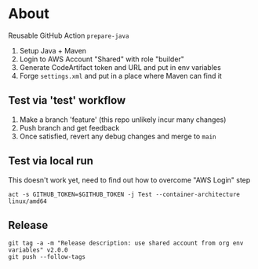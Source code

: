 # About
Reusable GitHub Action `prepare-java`
1. Setup Java + Maven
2. Login to AWS Account "Shared" with role "builder"
3. Generate CodeArtifact token and URL and put in env variables
4. Forge `settings.xml` and put in a place where Maven can find it

## Test via 'test' workflow
1. Make a branch 'feature' (this repo unlikely incur many changes)
2. Push branch and get feedback
3. Once satisfied, revert any debug changes and merge to `main` 

## Test via local run
This doesn't work yet, need to find out how to overcome "AWS Login" step
```shell
act -s GITHUB_TOKEN=$GITHUB_TOKEN -j Test --container-architecture linux/amd64
```

## Release
```shell
git tag -a -m "Release description: use shared account from org env variables" v2.0.0
git push --follow-tags
```